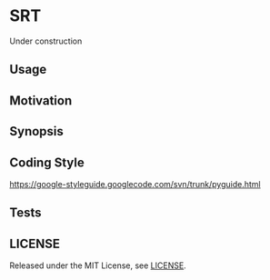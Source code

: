 # SRT

Under construction

## Usage

## Motivation

## Synopsis

## Coding Style

https://google-styleguide.googlecode.com/svn/trunk/pyguide.html

## Tests

## LICENSE

Released under the MIT License, see [LICENSE](https://github.com/glegoux/browsing-history-shell/blob/master/LICENSE/).
